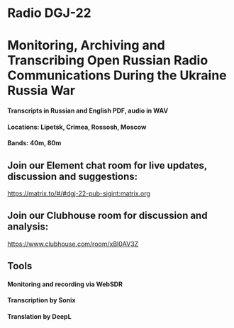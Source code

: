 # Radio DGJ-22

# Monitoring, Archiving and Transcribing Open Russian Radio Communications During the Ukraine Russia War

#### Transcripts in Russian and English PDF, audio in WAV
#### Locations: Lipetsk, Crimea, Rossosh, Moscow
#### Bands: 40m, 80m

## Join our Element chat room for live updates, discussion and suggestions:

https://matrix.to/#/#dgj-22-pub-sigint:matrix.org  

## Join our Clubhouse room for discussion and analysis:

https://www.clubhouse.com/room/xBl0AV3Z

## Tools

#### Monitoring and recording via WebSDR
#### Transcription by Sonix
#### Translation by DeepL
